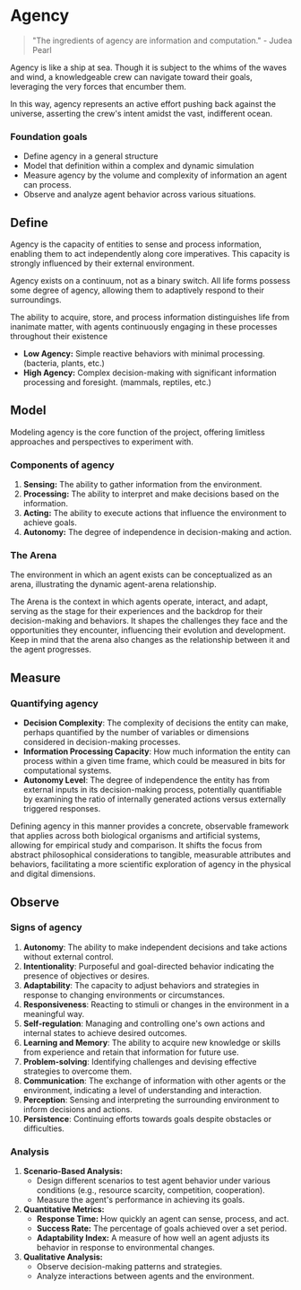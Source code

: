 # Agency

> "The ingredients of agency are information and computation." - Judea Pearl
>

Agency is like a ship at sea. Though it is subject to the whims of the waves and wind, a knowledgeable crew can navigate toward their goals, leveraging the very forces that encumber them.

In this way, agency represents an active effort pushing back against the universe, asserting the crew's intent amidst the vast, indifferent ocean.

### Foundation goals

- Define agency in a general structure
- Model that definition within a complex and dynamic simulation
- Measure agency by the volume and complexity of information an agent can process.
- Observe and analyze agent behavior across various situations.

## Define

Agency is the capacity of entities to sense and process information, enabling them to act independently along core imperatives. This capacity is strongly influenced by their external environment.

Agency exists on a continuum, not as a binary switch. All life forms possess some degree of agency, allowing them to adaptively respond to their surroundings.

The ability to acquire, store, and process information distinguishes life from inanimate matter, with agents continuously engaging in these processes throughout their existence

- **Low Agency:** Simple reactive behaviors with minimal processing. (bacteria, plants, etc.)
- **High Agency:** Complex decision-making with significant information processing and foresight. (mammals, reptiles, etc.)

## Model

Modeling agency is the core function of the project, offering limitless approaches and perspectives to experiment with.

### Components of agency

1. **Sensing:** The ability to gather information from the environment.
2. **Processing:** The ability to interpret and make decisions based on the information.
3. **Acting:** The ability to execute actions that influence the environment to achieve goals.
4. **Autonomy:** The degree of independence in decision-making and action.

### The Arena

The environment in which an agent exists can be conceptualized as an arena, illustrating the dynamic agent-arena relationship.

The Arena is the context in which agents operate, interact, and adapt, serving as the stage for their experiences and the backdrop for their decision-making and behaviors. It shapes the challenges they face and the opportunities they encounter, influencing their evolution and development. Keep in mind that the arena also changes as the relationship between it and the agent progresses.

## Measure

### Quantifying agency

- **Decision Complexity**: The complexity of decisions the entity can make, perhaps quantified by the number of variables or dimensions considered in decision-making processes.
- **Information Processing Capacity**: How much information the entity can process within a given time frame, which could be measured in bits for computational systems.
- **Autonomy Level**: The degree of independence the entity has from external inputs in its decision-making process, potentially quantifiable by examining the ratio of internally generated actions versus externally triggered responses.

Defining agency in this manner provides a concrete, observable framework that applies across both biological organisms and artificial systems, allowing for empirical study and comparison. It shifts the focus from abstract philosophical considerations to tangible, measurable attributes and behaviors, facilitating a more scientific exploration of agency in the physical and digital dimensions.

## Observe

### Signs of agency

1. **Autonomy**: The ability to make independent decisions and take actions without external control.
2. **Intentionality**: Purposeful and goal-directed behavior indicating the presence of objectives or desires.
3. **Adaptability**: The capacity to adjust behaviors and strategies in response to changing environments or circumstances.
4. **Responsiveness**: Reacting to stimuli or changes in the environment in a meaningful way.
5. **Self-regulation**: Managing and controlling one's own actions and internal states to achieve desired outcomes.
6. **Learning and Memory**: The ability to acquire new knowledge or skills from experience and retain that information for future use.
7. **Problem-solving**: Identifying challenges and devising effective strategies to overcome them.
8. **Communication**: The exchange of information with other agents or the environment, indicating a level of understanding and interaction.
9. **Perception**: Sensing and interpreting the surrounding environment to inform decisions and actions.
10. **Persistence**: Continuing efforts towards goals despite obstacles or difficulties.

### Analysis

1. **Scenario-Based Analysis:**
    - Design different scenarios to test agent behavior under various conditions (e.g., resource scarcity, competition, cooperation).
    - Measure the agent's performance in achieving its goals.
2. **Quantitative Metrics:**
    - **Response Time:** How quickly an agent can sense, process, and act.
    - **Success Rate:** The percentage of goals achieved over a set period.
    - **Adaptability Index:** A measure of how well an agent adjusts its behavior in response to environmental changes.
3. **Qualitative Analysis:**
    - Observe decision-making patterns and strategies.
    - Analyze interactions between agents and the environment.
